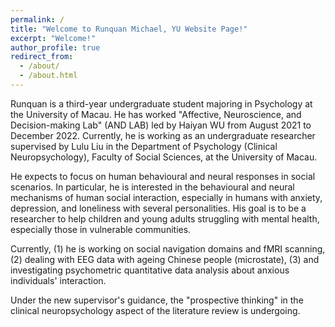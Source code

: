 ```yaml
---
permalink: /
title: "Welcome to Runquan Michael, YU Website Page!"
excerpt: "Welcome!"
author_profile: true
redirect_from: 
  - /about/
  - /about.html
---
```

Runquan is a third-year undergraduate student majoring in Psychology at the University of Macau. He has worked "Affective, Neuroscience, and Decision-making Lab" (AND LAB) led by Haiyan WU from August 2021 to December 2022. Currently, he is working as an undergraduate researcher supervised by Lulu Liu in the Department of Psychology (Clinical Neuropsychology), Faculty of Social Sciences, at the University of Macau.

He expects to focus on human behavioural and neural responses in social scenarios. In particular, he is interested in the behavioural and neural mechanisms of human social interaction, especially in humans with anxiety, depression, and loneliness with several personalities. His goal is to be a researcher to help children and young adults struggling with mental health, especially those in vulnerable communities. 

Currently, (1) he is working on social navigation domains and fMRI scanning, (2) dealing with EEG data with ageing Chinese people (microstate), (3) and investigating psychometric quantitative data analysis about anxious individuals' interaction.

Under the new supervisor's guidance, the "prospective thinking" in the clinical neuropsychology aspect of the literature review is undergoing. 
